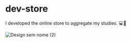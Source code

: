 # dev-store
I developed the online store to aggregate my studies. 💻🛒


![Design sem nome (2)](https://user-images.githubusercontent.com/81649794/219865567-1abaebb8-27b5-4ca7-bb24-d3c91816d898.gif)
